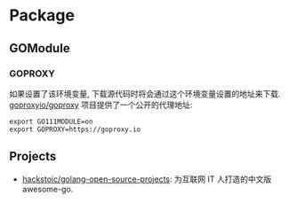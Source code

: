 # Package

## GOModule
### GOPROXY
如果设置了该环境变量, 下载源代码时将会通过这个环境变量设置的地址来下载. [goproxyio/goproxy](https://github.com/goproxyio/goproxy) 项目提供了一个公开的代理地址:
```shell
export GO111MODULE=on
export GOPROXY=https://goproxy.io
```

## Projects
* [hackstoic/golang-open-source-projects](https://github.com/hackstoic/golang-open-source-projects): 为互联网 IT 人打造的中文版 awesome-go.